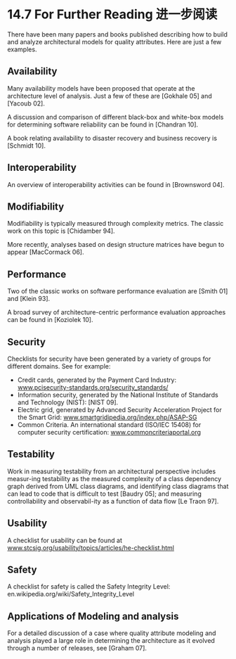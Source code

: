 14.7 For Further Reading 进一步阅读
===

There have been many papers and books published describing how to build and
analyze architectural models for quality attributes. Here are just a few examples.

## Availability

Many availability models have been proposed that operate at the architecture level of analysis. Just a few of these are [Gokhale 05] and [Yacoub 02]. 

A discussion and comparison of different black-box and white-box models for determining software reliability can be found in [Chandran 10]. 

A book relating availability to disaster recovery and business recovery is [Schmidt 10].

## Interoperability 

An overview of interoperability activities can be found in [Brownsword 04].

## Modifiability

Modifiability is typically measured through complexity metrics. The classic work on this topic is [Chidamber 94].

More recently, analyses based on design structure matrices have begun to appear [MacCormack 06].

## Performance

Two of the classic works on software performance evaluation are [Smith 01] and [Klein 93].

A broad survey of architecture-centric performance evaluation approaches can be found in [Koziolek 10].

## Security

Checklists for security have been generated by a variety of groups for different domains. See for example:
* Credit cards, generated by the Payment Card Industry: www.pcisecurity-standards.org/security_standards/
* Information security, generated by the National Institute of Standards and Technology (NIST): [NIST 09].
* Electric grid, generated by Advanced Security Acceleration Project for the Smart Grid: www.smartgridipedia.org/index.php/ASAP-SG
* Common Criteria. An international standard (ISO/IEC 15408) for computer security certification: www.commoncriteriaportal.org

## Testability
Work in measuring testability from an architectural perspective includes measur-ing testability as the measured complexity of a class dependency graph derived from UML class diagrams, and identifying class diagrams that can lead to code that is difficult to test [Baudry 05]; and measuring controllability and observabil-ity as a function of data flow [Le Traon 97].

## Usability

A checklist for usability can be found at www.stcsig.org/usability/topics/articles/he-checklist.html

## Safety

A checklist for safety is called the Safety Integrity Level: en.wikipedia.org/wiki/Safety_Integrity_Level 

## Applications of Modeling and analysis

For a detailed discussion of a case where quality attribute modeling and analysis played a large role in determining the architecture as it evolved through a number of releases, see [Graham 07].
